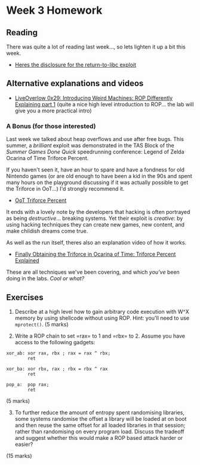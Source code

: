 # Week 3 Homework

## Reading 

There was quite a lot of reading last week..., so lets lighten it up a
bit this week.

- [Heres the disclosure for the return-to-libc exploit](https://seclists.org/bugtraq/1997/Aug/63)

## Alternative explanations and videos

- [LiveOverlow 0x29: Introducing Weird Machines: ROP Differently
  Explaining part 1](https://youtu.be/8Dcj19KGKWM) (quite a nice
  high level introduction to ROP... the lab will give you a more
  practical intro)
  
  
### A Bonus (for those interested)

Last week we talked about heap overflows and use after free bugs.
This summer, a *brilliant* exploit was demonstrated in the TAS Block
of the *Summer Games Done Quick* speedrunning conference: Legend of Zelda Ocarina of Time Triforce
Percent.

If you haven't seen it, have an hour to spare and have a fondness for
old Nintendo games (or are old enough to have been a kid in the 90s
and spent many hours on the playground discussing if it was actually
possible to get the Triforce in OoT...) I'd strongly
recommend it.

- [OoT Triforce Percent](https://youtu.be/2x_pqyrf9lA)

It ends with a lovely note by the developers that hacking is often
portrayed as being *destructive*... breaking systems.  Yet their
exploit is *creative*: by using hacking techniques they can create new
games, new content, and make childish dreams come true. 

As well as the run itself, theres also an explanation video of how it
works.

- [Finally Obtaining the Triforce in Ocarina of Time: Triforce Percent Explained](https://www.youtube.com/qBK1sq1BQ2Q)

These are all techniques we've been covering, and which *you've* been
doing in the labs.  *Cool or what?*
  
## Exercises

1. Describe at a high level how to gain arbitrary code execution with W^X memory by
  using shellcode without using ROP.  Hint: you'll need to use
  `mprotect()`. (5 marks)
  
  
2. Write a ROP chain to set =rax= to 1 and =rbx= to 2.
  Assume you have access to the following gadgets:
  
  ```assembly
  xor_ab: xor rax, rbx ; rax = rax ^ rbx;
          ret

  xor_ba: xor rbx, rax ; rbx = rbx ^ rax
          ret
          
  pop_a:  pop rax;
          ret
  ```
  
  (5 marks)
  


3. To further reduce the amount of entropy spent randomising libraries,
  some systems randomise the offset a library will be loaded at on
  boot and then reuse the same offset for all loaded libraries in that
  session; rather than randomising on every program load. Discuss the
  tradeoff and suggest whether this would make a ROP based attack
  harder or easier? 
  
  (15 marks) 


<!--
## Answers (do not check this before you try to answer the exercices alone)


1. Overflow stack buffer and ensure that shellcode is written to writable memory at a predictible address (1) 

e.g. stack buffer or environment variable (1).

Overflow stack buffer creating two stack frames

Set first frame to call mprotect marking the shellcode as executable (1)

Set second to call shellcode (1)

Yes you could quibble ret2libc is ROP in disguise.  I'd propbably give a point for that very reasonable quibbling...

2.    See the hacker's delight! its an old dirty trick to swap two variables without an intermediary:

pop_a
2
xor_ab ; a = 2 ^ b; b = b
xor_ba ; a = 2 ^ b; b = b ^ 2 ^ b = 2 (remember x ^ x = 0, and 0 ^ y = y)
pop_a
1

3.  So this is what iOS and Android do (or at least used to do).
The advantage of this is that it can dramatically reduce program startup time which is good for phones and other constrained devices where you want a snappy response.  The downside is that once that off set is leaked then until the phone restarts (and when do you ever do that?).  In a mobile OS with an app store where you have pretty good assurance that code has been checked and isnt directly leaking pointers thats probably okay but in a free for all general purpose OS probably not... which is why most of them dont do it.  

It makes ROP slightly easier because you don't need to defeat ASLR in order to find the gadgets.  Leak the pointers to the gadgets from a program you write then on next run the offsets will still be the same and on running a different program theyre the same.
-->
